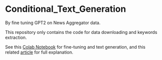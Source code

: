 # Conditional_Text_Generation
By fine tuning GPT2 on News Aggregator data.

This repository only contains the code for data downloading and keywords extraction.

See this [Colab Notebook](https://colab.research.google.com/drive/1vnpMoZoenRrWeaxMyfYK4DDbtlBu-M8V?usp=sharing) for fine-tuning and text generation, and this related [article](https://www.ivanlai.project-ds.net/post/conditional-text-generation-by-fine-tuning-gpt-2) for full explanation.

